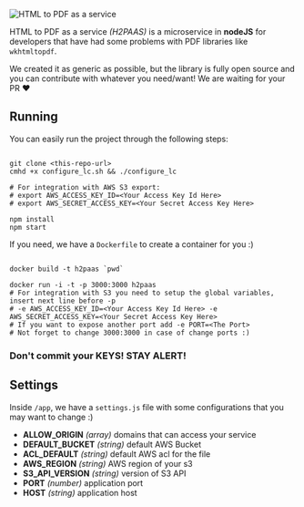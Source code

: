 ![HTML to PDF as a service](http://imgur.com/2LHbx9b.png)

HTML to PDF as a service *(H2PAAS)* is a microservice in **nodeJS** for developers that have had some problems with PDF libraries like `wkhtmltopdf`.  

We created it as generic as possible, but the library is fully open source and you can contribute with whatever you need/want! We are waiting for your PR :heart:  

## Running

You can easily run the project through the following steps:

```

git clone <this-repo-url>
cmhd +x configure_lc.sh && ./configure_lc

# For integration with AWS S3 export:
# export AWS_ACCESS_KEY_ID=<Your Access Key Id Here>
# export AWS_SECRET_ACCESS_KEY=<Your Secret Access Key Here>

npm install
npm start

```

If you need, we have a `Dockerfile` to create a container for you :) 
```

docker build -t h2paas `pwd`

docker run -i -t -p 3000:3000 h2paas
# For integration with S3 you need to setup the global variables, insert next line before -p
# -e AWS_ACCESS_KEY_ID=<Your Access Key Id Here> -e AWS_SECRET_ACCESS_KEY=<Your Secret Access Key Here>
# If you want to expose another port add -e PORT=<The Port>
# Not forget to change 3000:3000 in case of change ports :)

```

### Don't commit your KEYS! STAY ALERT!

## Settings
Inside `/app`, we have a `settings.js` file with some configurations that you may want to change :)

- **ALLOW_ORIGIN** *(array<string>)* domains that can access your service
- **DEFAULT_BUCKET** *(string)* default AWS Bucket 
- **ACL_DEFAULT** *(string)* default AWS acl for the file
- **AWS_REGION** *(string)* AWS region of your s3
- **S3_API_VERSION** *(string)* version of S3 API
- **PORT** *(number)* application port
- **HOST** *(string)* application host
